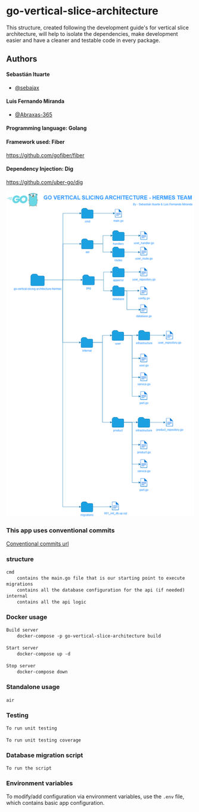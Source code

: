 # go-vertical-slice-architecture
This structure, created following the development guide's for vertical slice architecture, will help to isolate the dependencies, make development easier and have a cleaner and testable code in every package.

## Authors
#### Sebastián Ituarte
- [@sebajax](https://www.github.com/sebajax)
  
#### Luis Fernando Miranda
- [@Abraxas-365](https://www.github.com/Abraxas-365)

#### Programming language: Golang

#### Framework used: Fiber

https://github.com/gofiber/fiber

#### Dependency Injection: Dig

https://github.com/uber-go/dig

![alt text](./go_vertical-slicing-architecture.drawio.png)

### This app uses conventional commits

[Conventional commits url](https://www.conventionalcommits.org/en/v1.0.0/)

### structure

    cmd
        contains the main.go file that is our starting point to execute
    migrations
        contains all the database configuration for the api (if needed)
    internal
        contains all the api logic

### Docker usage

    Build server
        docker-compose -p go-vertical-slice-architecture build

    Start server
        docker-compose up -d

    Stop server
        docker-compose down

### Standalone usage

    air

### Testing

    To run unit testing

    To run unit testing coverage

### Database migration script

    To run the script

### Environment variables

To modify/add configuration via environment variables, use the `.env` file, which contains basic app configuration.
